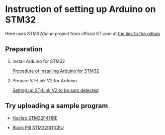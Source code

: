 # Instruction of setting up Arduino on STM32

Here uses STM32duino project from official ST.com at [the link to the github](https://github.com/stm32duino/Arduino_Core_STM32)

## Preparation

1. Install Arduino for STM32

   [Procedure of installing Arduino for STM32](arduino-stm32-common.md)

2. Prepare ST-Link V2 for Arduino

   [Setting up ST-Link V2 to be auto detected](stlinkv2-clone/setup-stlink-v2-clone.md)


## Try uploading a sample program

* [Nucleo STM32F411RE](nucleo-stm32f411re/build-upload.md)

* [Black Pill STM32f411CEU](blackpill-stm32f411ceu/build-upload.md)
